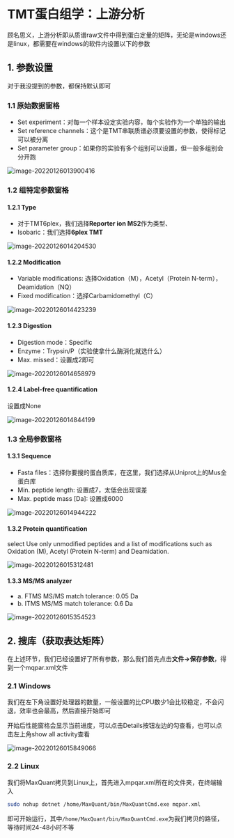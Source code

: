 # TMT蛋白组学：上游分析

顾名思义，上游分析即从质谱raw文件中得到蛋白定量的矩阵，无论是windows还是linux，都需要在windows的软件内设置以下的参数

## 1. 参数设置

对于我没提到的参数，都保持默认即可

### 1.1 原始数据窗格

- Set experiment：对每一个样本设定实验内容，每个实验作为一个单独的输出
- Set reference channels：这个是TMT串联质谱必须要设置的参数，使得标记可以被分离
- Set parameter group：如果你的实验有多个组别可以设置，但一般多组别会分开跑

![image-20220126013900416](https://raw.githubusercontent.com/Starlitnightly/bioinformatic_galaxy/master/img/image-20220126013900416.png)

### 1.2 组特定参数窗格

#### 1.2.1 Type

- 对于TMT6plex，我们选择**Reporter ion MS2**作为类型、
- Isobaric：我们选择**6plex TMT**

![image-20220126014204530](tmt_2.assets\image-20220126014204530.png)

#### 1.2.2 Modification

- Variable modifications: 选择Oxidation（M），Acetyl（Protein N-term），Deamidation（NQ）
- Fixed modification：选择Carbamidomethyl（C）

![image-20220126014423239](tmt_2.assets\image-20220126014423239.png)

#### 1.2.3 Digestion

- Digestion mode：Specific
- Enzyme：Trypsin/P（实验使拿什么酶消化就选什么）
- Max. missed：设置成2即可

![image-20220126014658979](tmt_2.assets\image-20220126014658979.png)

#### 1.2.4 Label-free quantification

设置成None

![image-20220126014844199](tmt_2.assets\image-20220126014844199.png)

### 1.3 全局参数窗格

#### 1.3.1 Sequence

- Fasta files：选择你要搜的蛋白质库，在这里，我们选择从Uniprot上的Mus全蛋白库
- Min. peptide length: 设置成7，太低会出现误差
- Max. peptide mass [Da]: 设置成6000

![image-20220126014944222](tmt_2.assets\image-20220126014944222.png)

#### 1.3.2 Protein quantification

select Use only unmodified peptides and a list of modifications such as Oxidation (M), Acetyl (Protein N-term) and Deamidation. 

![image-20220126015312481](tmt_2.assets\image-20220126015312481.png)

#### 1.3.3 MS/MS analyzer

- a. FTMS MS/MS match tolerance: 0.05 Da
- b. ITMS MS/MS match tolerance: 0.6 Da

![image-20220126015354523](tmt_2.assets\image-20220126015354523.png)

## 2. 搜库（获取表达矩阵）

在上述环节，我们已经设置好了所有参数，那么我们首先点击**文件->保存参数**，得到一个mqpar.xml文件

### 2.1 Windows

我们在左下角设置好处理器的数量，一般设置的比CPU数少1会比较稳定，不会闪退，效率也会最高，然后直接开始即可

开始后性能窗格会显示当前进度，可以点击Details按钮左边的勾查看，也可以点击左上角show all activity查看

![image-20220126015849066](tmt_2.assets\image-20220126015849066.png)

### 2.2 Linux

我们将MaxQuant拷贝到Linux上，首先进入mpqar.xml所在的文件夹，在终端输入

```bash
sudo nohup dotnet /home/MaxQuant/bin/MaxQuantCmd.exe mqpar.xml
```

即可开始运行，其中`/home/MaxQuant/bin/MaxQuantCmd.exe`为我们拷贝的路径，等待时间24-48小时不等

